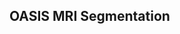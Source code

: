 ## OASIS MRI Segmentation

[my_img]: https://github.com/sambethune/PatternFlow/blob/topic-recognition/recognition/s4353631/OASIS_seg/ground_vs_pred.png 'my_img'

